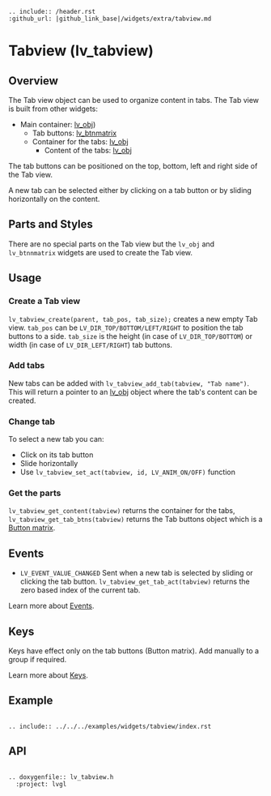 ```eval_rst
.. include:: /header.rst
:github_url: |github_link_base|/widgets/extra/tabview.md
```

# Tabview (lv_tabview)

## Overview

The Tab view object can be used to organize content in tabs.
The Tab view is built from other widgets:
- Main container: [lv_obj](/widgets/obj))
  - Tab buttons: [lv_btnmatrix](/widgets/core/btnmatrix)
  - Container for the tabs: [lv_obj](/widgets/obj)
     - Content of the tabs: [lv_obj](/widgets/obj)

The tab buttons can be positioned on the top, bottom, left and right side of the Tab view.

A new tab can be selected either by clicking on a tab button or by sliding horizontally on the content.

## Parts and Styles
There are no special parts on the Tab view but the `lv_obj` and `lv_btnnmatrix` widgets are used to create the Tab view.

## Usage

### Create a Tab view

`lv_tabview_create(parent, tab_pos, tab_size);` creates a new empty Tab view.  `tab_pos` can be `LV_DIR_TOP/BOTTOM/LEFT/RIGHT` to position the tab buttons to a side.
`tab_size` is the height (in case of `LV_DIR_TOP/BOTTOM`) or width (in case of `LV_DIR_LEFT/RIGHT`) tab buttons.

### Add tabs

New tabs can be added with `lv_tabview_add_tab(tabview, "Tab name")`. This will return a pointer to an [lv_obj](/widgets/obj) object where the tab's content can be created.

### Change tab

To select a new tab you can:
- Click on its tab button
- Slide horizontally
- Use `lv_tabview_set_act(tabview, id, LV_ANIM_ON/OFF)` function

### Get the parts

`lv_tabview_get_content(tabview)` returns the container for the tabs, `lv_tabview_get_tab_btns(tabview)` returns the Tab buttons object which is a [Button matrix](/widgets/core/btnmatrix).

## Events
- `LV_EVENT_VALUE_CHANGED` Sent when a new tab is selected by sliding or clicking the tab button. `lv_tabview_get_tab_act(tabview)` returns the zero based index of the current tab.

Learn more about [Events](/overview/event).

## Keys

Keys have effect only on the tab buttons (Button matrix). Add manually to a group if required.

Learn more about [Keys](/overview/indev).

## Example

```eval_rst

.. include:: ../../../examples/widgets/tabview/index.rst

```

## API

```eval_rst

.. doxygenfile:: lv_tabview.h
  :project: lvgl

```
